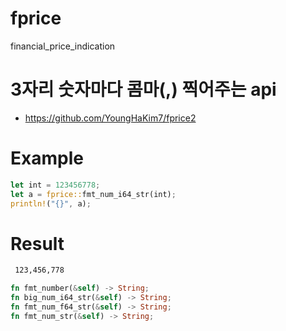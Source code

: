 # fprice
financial_price_indication


# 3자리 숫자마다 콤마(,) 찍어주는 api

- https://github.com/YoungHaKim7/fprice2

# Example
```rs
let int = 123456778;
let a = fprice::fmt_num_i64_str(int);
println!("{}", a);
```

# Result
```bash
 123,456,778
```


```rs
fn fmt_number(&self) -> String;
fn big_num_i64_str(&self) -> String;
fn fmt_num_f64_str(&self) -> String;
fn fmt_num_str(&self) -> String;
```
